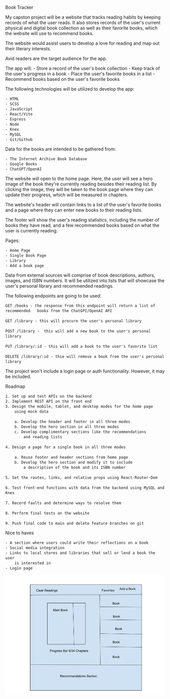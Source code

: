 Book Tracker

My capston project will be a website that tracks reading habits by keeping records of what the user reads. It also stores records of the user's current physical and digital book collection as well as their favorite books, which the website will use to recommend books.

The website would assist users to develop a love for reading and map out their literary interests. 

Avid readers are the target audience for the app. 

The app will:
    - Store a record of the user's book collection
    - Keep track of the user's progress in a book
    - Place the user's favorite books in a list
    - Recommend books based on the user's favorite books

The following technologies will be utilized to develop the app:

    - HTML
    - SCSS
    - JavaScript
    - React/Vite
    - Express
    - Node
    - Knex
    - MySQL
    - Git/Github

Data for the books are intended to be gathered from:

    - The Internet Archive Book Database
    - Google Books
    - ChatGPT/OpenAI

The website will open to the home page. Here, the user will see a hero image of the book they're currently reading besides their reading list. By clicking the image, they will be taken to the book page where they can update their progress, which will be measured in chapters. 

The website's header will contain links to a list of the user's favorite books and a page where they can enter new books to their reading lists. 

The footer will show the user's reading statistics, including the number of books they have read, and a few recommended books based on what the user is currently reading. 

Pages:

    - Home Page
    - Single Book Page
    - Library
    - Add a book page

Data from external sources will comprise of book descriptions, authors, images, and ISBN numbers. It will be utilized into lists that will showcase the user's personal library and recommended readings. 

The following endpoints are going to be used:

    GET /books - the response from this endpoint will return a list of recommended   books from the ChatGPI/OpenAI API 

    GET /library - this will procure the user's personal library

    POST /library -  this will add a new book to the user's personal library

    PUT /library/:id - this will add a book to the user's favorite list

    DELETE /library/:id - thie will remove a book from the user's personal library


The project won't include a login page or auth functionality. However, it may be included.


Roadmap

    1. Set up and test APIs on the backend
    2. Implement REST API on the front end 
    3. Design the mobile, tablet, and desktop modes for the home page
        using mock data

        a. Develop the header and footer in all three modes
        b. Develop the hero section in all three modes
        c. Develop complimentary sections like the recommendations 
            and reading lists 
    
    4. Design a page for a single book in all three modes

        a. Reuse footer and header sections from home page
        b. Develop the hero section and modify it to include
            a description of the book and its ISBN number

    5. Set the routes, links, and relative props using React-Router-Dom

    6. Test front-end functions with data from the backend using MySQL and Knex

    7. Record faults and determine ways to resolve them

    8. Perform final tests on the website

    9. Push final code to main and delete feature branches on git
    

Nice to haves

    - A section where users could write their reflections on a book
    - Social media integration
    - Links to local stores and libraries that sell or lend a book the user 
        is interested in
    - Login page

![desktop page mockup](https://github.com/krisplakcoder/brainstation-capstone-clear-readings/blob/main/Clear%20Readings%20Desktop.jpg)
    
